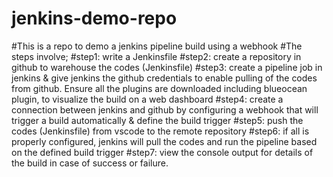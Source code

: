 # jenkins-demo-repo
#This is a repo to demo a jenkins pipeline build using a webhook
#The steps involve;
#step1: write a Jenkinsfile 
#step2: create a repository in github to warehouse the codes (Jenkinsfile)
#step3: create a pipeline job in jenkins & give jenkins the github credentials to enable pulling of the codes from github. Ensure all the plugins are downloaded including blueocean plugin, to visualize the build on a web dashboard
#step4: create a connection between jenkins and github by configuring a webhook that will trigger a build automatically & define the build trigger
#step5: push the codes (Jenkinsfile) from vscode to the remote repository
#step6: if all is properly configured, jenkins will pull the codes and run the pipeline based on the defined build trigger
#step7: view the console output for details of the build in case of success or failure.
